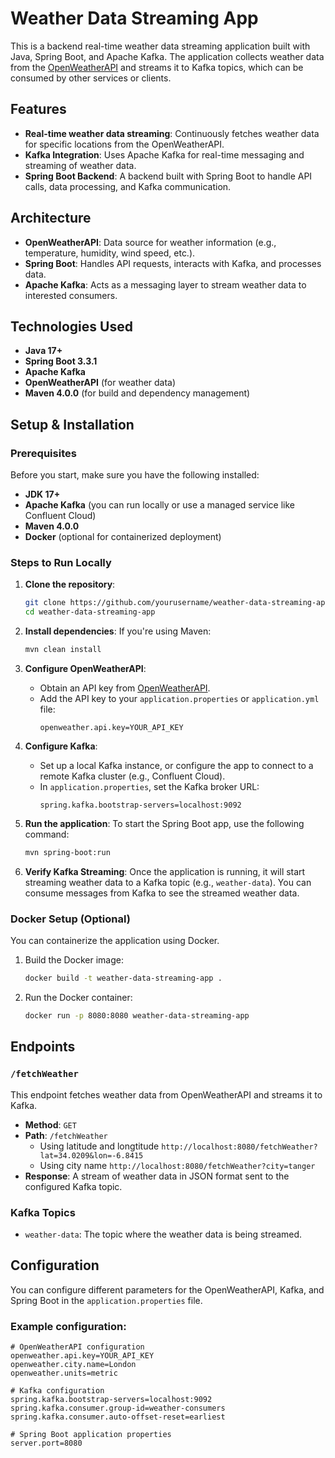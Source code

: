 # Weather Data Streaming App

This is a backend real-time weather data streaming application built with Java, Spring Boot, and Apache Kafka. The application collects weather data from the [OpenWeatherAPI](https://openweathermap.org/api) and streams it to Kafka topics, which can be consumed by other services or clients.

## Features
- **Real-time weather data streaming**: Continuously fetches weather data for specific locations from the OpenWeatherAPI.
- **Kafka Integration**: Uses Apache Kafka for real-time messaging and streaming of weather data.
- **Spring Boot Backend**: A backend built with Spring Boot to handle API calls, data processing, and Kafka communication.

## Architecture

- **OpenWeatherAPI**: Data source for weather information (e.g., temperature, humidity, wind speed, etc.).
- **Spring Boot**: Handles API requests, interacts with Kafka, and processes data.
- **Apache Kafka**: Acts as a messaging layer to stream weather data to interested consumers.

## Technologies Used

- **Java 17+**
- **Spring Boot 3.3.1**
- **Apache Kafka**
- **OpenWeatherAPI** (for weather data)
- **Maven 4.0.0** (for build and dependency management)

## Setup & Installation

### Prerequisites
Before you start, make sure you have the following installed:
- **JDK 17+**
- **Apache Kafka** (you can run locally or use a managed service like Confluent Cloud)
- **Maven 4.0.0**
- **Docker** (optional for containerized deployment)

### Steps to Run Locally

1. **Clone the repository**:
    ```bash
    git clone https://github.com/yourusername/weather-data-streaming-app.git
    cd weather-data-streaming-app
    ```

2. **Install dependencies**:
    If you're using Maven:
    ```bash
    mvn clean install
    ```

3. **Configure OpenWeatherAPI**:
    - Obtain an API key from [OpenWeatherAPI](https://openweathermap.org/appid).
    - Add the API key to your `application.properties` or `application.yml` file:
      ```properties
      openweather.api.key=YOUR_API_KEY
      ```

4. **Configure Kafka**:
    - Set up a local Kafka instance, or configure the app to connect to a remote Kafka cluster (e.g., Confluent Cloud).
    - In `application.properties`, set the Kafka broker URL:
      ```properties
      spring.kafka.bootstrap-servers=localhost:9092
      ```

5. **Run the application**:
    To start the Spring Boot app, use the following command:
    ```bash
    mvn spring-boot:run
    ```

6. **Verify Kafka Streaming**:
    Once the application is running, it will start streaming weather data to a Kafka topic (e.g., `weather-data`). You can consume messages from Kafka to see the streamed weather data.

### Docker Setup (Optional)
You can containerize the application using Docker.

1. Build the Docker image:
    ```bash
    docker build -t weather-data-streaming-app .
    ```

2. Run the Docker container:
    ```bash
    docker run -p 8080:8080 weather-data-streaming-app
    ```

## Endpoints

### `/fetchWeather`

This endpoint fetches weather data from OpenWeatherAPI and streams it to Kafka.

- **Method**: `GET`
- **Path**: `/fetchWeather`
  - Using latitude and longtitude `http://localhost:8080/fetchWeather?lat=34.0209&lon=-6.8415`
  - Using city name `http://localhost:8080/fetchWeather?city=tanger`
- **Response**: A stream of weather data in JSON format sent to the configured Kafka topic.

### Kafka Topics

- `weather-data`: The topic where the weather data is being streamed.

## Configuration

You can configure different parameters for the OpenWeatherAPI, Kafka, and Spring Boot in the `application.properties` file.

### Example configuration:

```properties
# OpenWeatherAPI configuration
openweather.api.key=YOUR_API_KEY
openweather.city.name=London
openweather.units=metric

# Kafka configuration
spring.kafka.bootstrap-servers=localhost:9092
spring.kafka.consumer.group-id=weather-consumers
spring.kafka.consumer.auto-offset-reset=earliest

# Spring Boot application properties
server.port=8080
